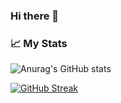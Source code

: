 ### Hi there 👋

<!--
**Pranjal2422/Pranjal2422** is a ✨ _special_ ✨ repository because its `README.md` (this file) appears on your GitHub profile.

Here are some ideas to get you started:

- 🔭 I’m currently working on ...
- 🌱 I’m currently learning ...
- 👯 I’m looking to collaborate on ...
- 🤔 I’m looking for help with ...
- 💬 Ask me about ...
- 📫 How to reach me: ...
- 😄 Pronouns: ...
- ⚡ Fun fact: ...
-->
### :chart_with_upwards_trend: My Stats
![Anurag's GitHub stats](https://github-readme-stats.vercel.app/api?username=pranjal2422&count_private=true&show_icons=true&theme=radical)
<!-- [![Top Langs](https://github-readme-stats.vercel.app/api/top-langs/?username=pranjal2422&layout=compact&theme=radical)](https://github.com/anuraghazra/github-readme-stats) -->
[![GitHub Streak](https://github-readme-streak-stats.herokuapp.com/?user=pranjal2422&theme=radical)](https://git.io/streak-stats)
